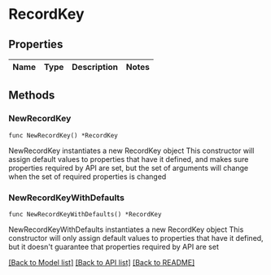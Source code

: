 # RecordKey

## Properties

Name | Type | Description | Notes
------------ | ------------- | ------------- | -------------

## Methods

### NewRecordKey

`func NewRecordKey() *RecordKey`

NewRecordKey instantiates a new RecordKey object
This constructor will assign default values to properties that have it defined,
and makes sure properties required by API are set, but the set of arguments
will change when the set of required properties is changed

### NewRecordKeyWithDefaults

`func NewRecordKeyWithDefaults() *RecordKey`

NewRecordKeyWithDefaults instantiates a new RecordKey object
This constructor will only assign default values to properties that have it defined,
but it doesn't guarantee that properties required by API are set


[[Back to Model list]](../README.md#documentation-for-models) [[Back to API list]](../README.md#documentation-for-api-endpoints) [[Back to README]](../README.md)


